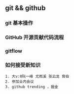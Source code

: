 ## git  && github

### git 基本操作

### GitHub 开源贡献代码流程

### gitflow

###  如何接受新知识
    1. 大v:0阮一峰 尤雨溪 张云龙 育伯
    2. 参加业内会议 
    3. github trending ，掘金
